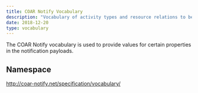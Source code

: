 ```yaml
---
title: COAR Notify Vocabulary
description: "Vocabulary of activity types and resource relations to be used in *Notify* notification payloads."
date: 2018-12-20
type: vocabulary
---
```


The COAR Notify vocabulary is used to provide values for certain properties in the notification payloads.

## Namespace
http://coar-notify.net/specification/vocabulary/